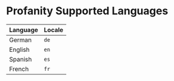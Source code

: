 # Profanity Supported Languages

| Language   | Locale |
| ---------- | ------ |
| German     | `de`   |
| English    | `en`   |
| Spanish    | `es`   |
| French     | `fr`   |
